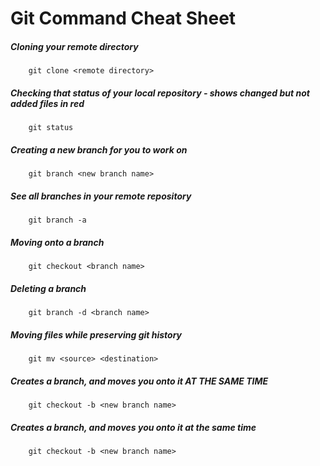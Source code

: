 # Git Command Cheat Sheet

##### Cloning your remote directory
		git clone <remote directory>

##### Checking that status of your local repository - shows changed but not added files in red
		git status

##### Creating a new branch for you to work on
		git branch <new branch name>

##### See all branches in your remote repository
		git branch -a

##### Moving onto a branch
		git checkout <branch name>

##### Deleting a branch
		git branch -d <branch name>

##### Moving files while preserving git history
		git mv <source> <destination>

##### Creates a branch, and moves you onto it AT THE SAME TIME
		git checkout -b <new branch name>

##### Creates a branch, and moves you onto it at the same time
		git checkout -b <new branch name>
